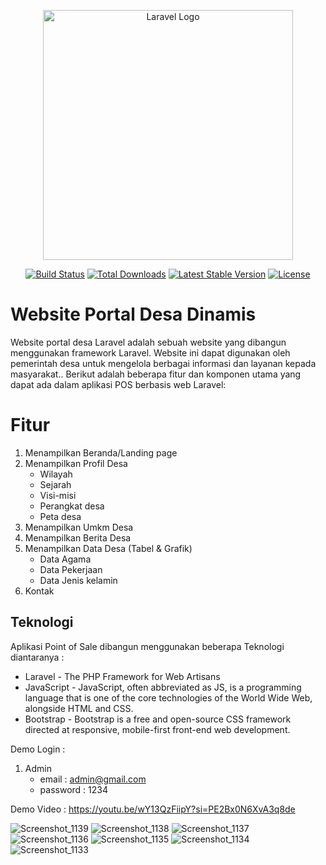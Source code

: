 <p align="center"><a href="https://laravel.com" target="_blank"><img src="https://raw.githubusercontent.com/laravel/art/master/logo-lockup/5%20SVG/2%20CMYK/1%20Full%20Color/laravel-logolockup-cmyk-red.svg" width="400" alt="Laravel Logo"></a></p>

<p align="center">
<a href="https://github.com/laravel/framework/actions"><img src="https://github.com/laravel/framework/workflows/tests/badge.svg" alt="Build Status"></a>
<a href="https://packagist.org/packages/laravel/framework"><img src="https://img.shields.io/packagist/dt/laravel/framework" alt="Total Downloads"></a>
<a href="https://packagist.org/packages/laravel/framework"><img src="https://img.shields.io/packagist/v/laravel/framework" alt="Latest Stable Version"></a>
<a href="https://packagist.org/packages/laravel/framework"><img src="https://img.shields.io/packagist/l/laravel/framework" alt="License"></a>
</p>

# Website Portal Desa Dinamis



Website portal desa Laravel adalah sebuah website yang dibangun menggunakan framework Laravel. Website ini dapat digunakan oleh pemerintah desa untuk mengelola berbagai informasi dan layanan kepada masyarakat.. Berikut adalah beberapa fitur dan komponen utama yang dapat ada dalam aplikasi POS berbasis web Laravel:



# Fitur
1. Menampilkan Beranda/Landing page
2. Menampilkan Profil Desa 
     - Wilayah
    - Sejarah
    - Visi-misi
    - Perangkat desa
    - Peta desa
3. Menampilkan Umkm Desa
4. Menampilkan Berita Desa
5. Menampilkan Data Desa (Tabel & Grafik)
    - Data Agama
    - Data Pekerjaan
    - Data Jenis kelamin
6. Kontak



## Teknologi

Aplikasi Point of Sale dibangun menggunakan beberapa Teknologi diantaranya :

- Laravel - The PHP Framework for Web Artisans
- JavaScript - JavaScript, often abbreviated as JS, is a programming language that is one of the core technologies of the World Wide Web, alongside HTML and CSS.
- Bootstrap - Bootstrap is a free and open-source CSS framework directed at responsive, mobile-first front-end web development. 



Demo Login :
1. Admin
    - email     : admin@gmail.com
    - password  : 1234


Demo Video : https://youtu.be/wY13QzFiipY?si=PE2Bx0N6XvA3q8de

![Screenshot_1139](https://github.com/dwipurnomo12/portal-desa/assets/105181667/269695e3-e79c-45ee-94a7-d3bd260e64a9)
![Screenshot_1138](https://github.com/dwipurnomo12/portal-desa/assets/105181667/17e3e13e-dbf9-463c-8d7a-d0ad42c5eb69)
![Screenshot_1137](https://github.com/dwipurnomo12/portal-desa/assets/105181667/ae1020f7-232f-4585-9c0d-9e7408c30271)
![Screenshot_1136](https://github.com/dwipurnomo12/portal-desa/assets/105181667/22bef1c0-1b78-41f8-a0ec-0fc88a2140e9)
![Screenshot_1135](https://github.com/dwipurnomo12/portal-desa/assets/105181667/eeeee1f4-6718-4973-ac1d-44478dedafd7)
![Screenshot_1134](https://github.com/dwipurnomo12/portal-desa/assets/105181667/e7bfc102-c141-4bcb-88cd-f54faa9a0dfc)
![Screenshot_1133](https://github.com/dwipurnomo12/portal-desa/assets/105181667/dbbe4d82-f58c-4d43-9625-f28fb4039613)

